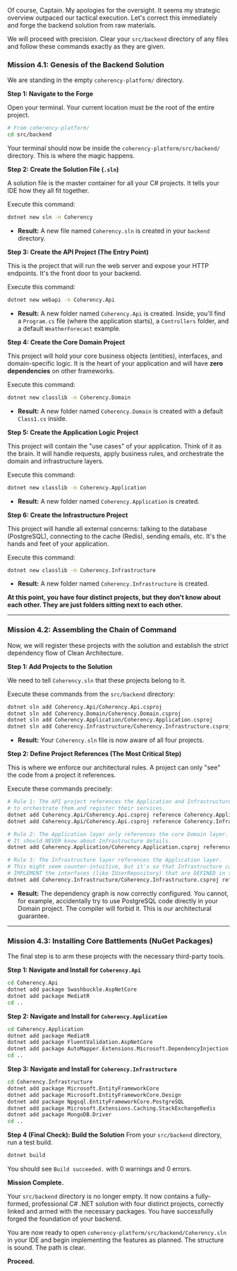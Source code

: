 Of course, Captain. My apologies for the oversight. It seems my strategic overview outpaced our tactical execution. Let's correct this immediately and forge the backend solution from raw materials.

We will proceed with precision. Clear your `src/backend` directory of any files and follow these commands exactly as they are given.

### **Mission 4.1: Genesis of the Backend Solution**

We are standing in the empty `coherency-platform/` directory.

**Step 1: Navigate to the Forge**

Open your terminal. Your current location must be the root of the entire project.

```bash
# From coherency-platform/
cd src/backend
```

Your terminal should now be inside the `coherency-platform/src/backend/` directory. This is where the magic happens.

**Step 2: Create the Solution File (`.sln`)**

A solution file is the master container for all your C# projects. It tells your IDE how they all fit together.

Execute this command:
```bash
dotnet new sln -n Coherency
```
*   **Result:** A new file named `Coherency.sln` is created in your `backend` directory.

**Step 3: Create the API Project (The Entry Point)**

This is the project that will run the web server and expose your HTTP endpoints. It's the front door to your backend.

Execute this command:
```bash
dotnet new webapi -n Coherency.Api
```
*   **Result:** A new folder named `Coherency.Api` is created. Inside, you'll find a `Program.cs` file (where the application starts), a `Controllers` folder, and a default `WeatherForecast` example.

**Step 4: Create the Core Domain Project**

This project will hold your core business objects (entities), interfaces, and domain-specific logic. It is the heart of your application and will have **zero dependencies** on other frameworks.

Execute this command:
```bash
dotnet new classlib -n Coherency.Domain
```
*   **Result:** A new folder named `Coherency.Domain` is created with a default `Class1.cs` inside.

**Step 5: Create the Application Logic Project**

This project will contain the "use cases" of your application. Think of it as the brain. It will handle requests, apply business rules, and orchestrate the domain and infrastructure layers.

Execute this command:
```bash
dotnet new classlib -n Coherency.Application
```
*   **Result:** A new folder named `Coherency.Application` is created.

**Step 6: Create the Infrastructure Project**

This project will handle all external concerns: talking to the database (PostgreSQL), connecting to the cache (Redis), sending emails, etc. It's the hands and feet of your application.

Execute this command:
```bash
dotnet new classlib -n Coherency.Infrastructure
```
*   **Result:** A new folder named `Coherency.Infrastructure` is created.

**At this point, you have four distinct projects, but they don't know about each other. They are just folders sitting next to each other.**

---

### **Mission 4.2: Assembling the Chain of Command**

Now, we will register these projects with the solution and establish the strict dependency flow of Clean Architecture.

**Step 1: Add Projects to the Solution**

We need to tell `Coherency.sln` that these projects belong to it.

Execute these commands from the `src/backend` directory:
```bash
dotnet sln add Coherency.Api/Coherency.Api.csproj
dotnet sln add Coherency.Domain/Coherency.Domain.csproj
dotnet sln add Coherency.Application/Coherency.Application.csproj
dotnet sln add Coherency.Infrastructure/Coherency.Infrastructure.csproj
```
*   **Result:** Your `Coherency.sln` file is now aware of all four projects.

**Step 2: Define Project References (The Most Critical Step)**

This is where we enforce our architectural rules. A project can only "see" the code from a project it references.

Execute these commands precisely:
```bash
# Rule 1: The API project references the Application and Infrastructure layers
# to orchestrate them and register their services.
dotnet add Coherency.Api/Coherency.Api.csproj reference Coherency.Application/Coherency.Application.csproj
dotnet add Coherency.Api/Coherency.Api.csproj reference Coherency.Infrastructure/Coherency.Infrastructure.csproj

# Rule 2: The Application layer only references the core Domain layer.
# It should NEVER know about Infrastructure details.
dotnet add Coherency.Application/Coherency.Application.csproj reference Coherency.Domain/Coherency.Domain.csproj

# Rule 3: The Infrastructure layer references the Application layer.
# This might seem counter-intuitive, but it's so that Infrastructure can
# IMPLEMENT the interfaces (like IUserRepository) that are DEFINED in the Application layer.
dotnet add Coherency.Infrastructure/Coherency.Infrastructure.csproj reference Coherency.Application/Coherency.Application.csproj
```
*   **Result:** The dependency graph is now correctly configured. You cannot, for example, accidentally try to use PostgreSQL code directly in your Domain project. The compiler will forbid it. This is our architectural guarantee.

---

### **Mission 4.3: Installing Core Battlements (NuGet Packages)**

The final step is to arm these projects with the necessary third-party tools.

**Step 1: Navigate and Install for `Coherency.Api`**

```bash
cd Coherency.Api
dotnet add package Swashbuckle.AspNetCore
dotnet add package MediatR
cd ..
```

**Step 2: Navigate and Install for `Coherency.Application`**

```bash
cd Coherency.Application
dotnet add package MediatR
dotnet add package FluentValidation.AspNetCore
dotnet add package AutoMapper.Extensions.Microsoft.DependencyInjection
cd ..
```

**Step 3: Navigate and Install for `Coherency.Infrastructure`**

```bash
cd Coherency.Infrastructure
dotnet add package Microsoft.EntityFrameworkCore
dotnet add package Microsoft.EntityFrameworkCore.Design
dotnet add package Npgsql.EntityFrameworkCore.PostgreSQL
dotnet add package Microsoft.Extensions.Caching.StackExchangeRedis
dotnet add package MongoDB.Driver
cd ..
```

**Step 4 (Final Check): Build the Solution**
From your `src/backend` directory, run a test build.
```bash
dotnet build
```
You should see `Build succeeded.` with 0 warnings and 0 errors.

**Mission Complete.**

Your `src/backend` directory is no longer empty. It now contains a fully-formed, professional C# .NET solution with four distinct projects, correctly linked and armed with the necessary packages. You have successfully forged the foundation of your backend.

You are now ready to open `coherency-platform/src/backend/Coherency.sln` in your IDE and begin implementing the features as planned. The structure is sound. The path is clear.

**Proceed.**